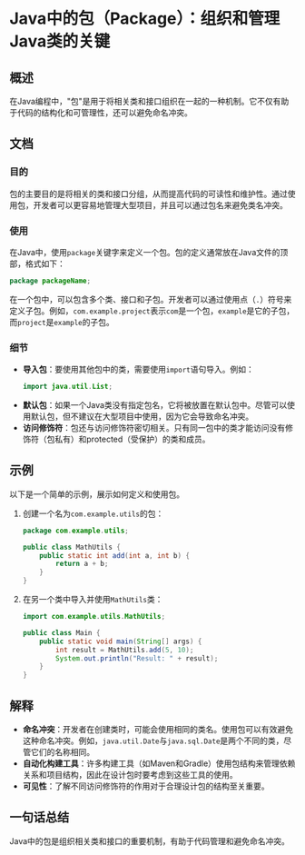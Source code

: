 <!--
Meta Description: # Java中的包（Package）：组织和管理Java类的关键 ## 概述 在Java编程中，"包"是用于将相关类和接口组织在一起的一种机制。它不仅有助于代码的结构化和可管理性，还可以避免命名冲突。 ## 文档 ### 目的 包的主要目的是将相关的类和接口分组，从而提高代码的可读性和维护性。通过使...
Meta Keywords: java, example, com, package, public
-->

# Java中的包（Package）：组织和管理Java类的关键

## 概述
在Java编程中，"包"是用于将相关类和接口组织在一起的一种机制。它不仅有助于代码的结构化和可管理性，还可以避免命名冲突。

## 文档
### 目的
包的主要目的是将相关的类和接口分组，从而提高代码的可读性和维护性。通过使用包，开发者可以更容易地管理大型项目，并且可以通过包名来避免类名冲突。

### 使用
在Java中，使用`package`关键字来定义一个包。包的定义通常放在Java文件的顶部，格式如下：

```java
package packageName;
```

在一个包中，可以包含多个类、接口和子包。开发者可以通过使用点（`.`）符号来定义子包。例如，`com.example.project`表示`com`是一个包，`example`是它的子包，而`project`是`example`的子包。

### 细节
- **导入包**：要使用其他包中的类，需要使用`import`语句导入。例如：
  ```java
  import java.util.List;
  ```
- **默认包**：如果一个Java类没有指定包名，它将被放置在默认包中。尽管可以使用默认包，但不建议在大型项目中使用，因为它会导致命名冲突。
- **访问修饰符**：包还与访问修饰符密切相关。只有同一包中的类才能访问没有修饰符（包私有）和protected（受保护）的类和成员。

## 示例
以下是一个简单的示例，展示如何定义和使用包。

1. 创建一个名为`com.example.utils`的包：
   ```java
   package com.example.utils;

   public class MathUtils {
       public static int add(int a, int b) {
           return a + b;
       }
   }
   ```

2. 在另一个类中导入并使用`MathUtils`类：
   ```java
   import com.example.utils.MathUtils;

   public class Main {
       public static void main(String[] args) {
           int result = MathUtils.add(5, 10);
           System.out.println("Result: " + result);
       }
   }
   ```

## 解释
- **命名冲突**：开发者在创建类时，可能会使用相同的类名。使用包可以有效避免这种命名冲突。例如，`java.util.Date`与`java.sql.Date`是两个不同的类，尽管它们的名称相同。
- **自动化构建工具**：许多构建工具（如Maven和Gradle）使用包结构来管理依赖关系和项目结构，因此在设计包时要考虑到这些工具的使用。
- **可见性**：了解不同访问修饰符的作用对于合理设计包的结构至关重要。

## 一句话总结
Java中的包是组织相关类和接口的重要机制，有助于代码管理和避免命名冲突。
